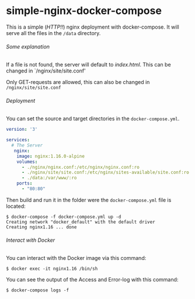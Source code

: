 # simple-nginx-docker-compose

This is a simple (*HTTP!!*) nginx deployment with docker-compose. It will serve all the files in the `/data` directory.

###### Some explanation
If a file is not found, the server will default to *index.html*.
This can be changed in `/nginx/site/site.conf'

Only GET-requests are allowed, this can also be changed in `/nginx/site/site.conf`

###### Deployment
You can set the source and target directories in the `docker-compose.yml`.
```yml
version: '3'

services:
  # The Server 
   nginx:
    image: nginx:1.16.0-alpine
    volumes:
      - ./nginx/nginx.conf:/etc/nginx/nginx.conf:ro
      - ./nginx/site/site.conf:/etc/nginx/sites-available/site.conf:ro
      - ./data:/var/www/:ro
    ports:
      - "80:80"
```
Then build and run it in the folder were the `docker-compose.yml` file is located:

    $ docker-compose -f docker-compose.yml up -d
    Creating network "docker_default" with the default driver
    Creating nginx1.16 ... done

###### Interact with Docker
You can interact with the Docker image via this command:

    $ docker exec -it nginx1.16 /bin/sh

You can see the output of the Access and Error-log with this command:

    $ docker-compose logs -f
